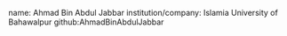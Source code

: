 name: Ahmad Bin Abdul Jabbar
institution/company: Islamia University of Bahawalpur
github:AhmadBinAbdulJabbar
